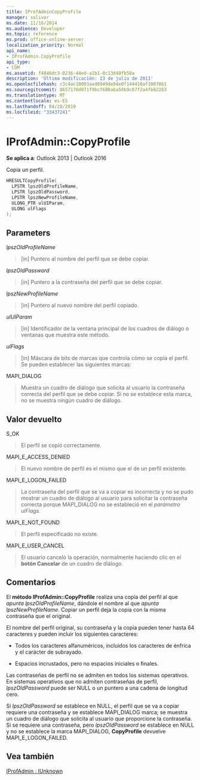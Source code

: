 ```yaml
---
title: IProfAdminCopyProfile
manager: soliver
ms.date: 11/16/2014
ms.audience: Developer
ms.topic: reference
ms.prod: office-online-server
localization_priority: Normal
api_name:
- IProfAdmin.CopyProfile
api_type:
- COM
ms.assetid: f4846dc3-0236-44ed-a1b1-8c13d48fb58a
description: 'Última modificación: 23 de julio de 2011'
ms.openlocfilehash: c3c4ac10003aad8949de94e0f144410af10078b1
ms.sourcegitcommit: 8657170d071f9bcf680aba50b9c07f2a4fb82283
ms.translationtype: MT
ms.contentlocale: es-ES
ms.lasthandoff: 04/28/2019
ms.locfileid: "33437241"
---
```

# <a name="iprofadmincopyprofile"></a>IProfAdmin::CopyProfile

  
  
**Se aplica a**: Outlook 2013 | Outlook 2016 
  
Copia un perfil.
  
```cpp
HRESULTCopyProfile(
  LPSTR lpszOldProfileName,
  LPSTR lpszOldPassword,
  LPSTR lpszNewProfileName,
  ULONG_PTR ulUIParam,
  ULONG ulFlags
);
```

## <a name="parameters"></a>Parameters

 _lpszOldProfileName_
  
> [in] Puntero al nombre del perfil que se debe copiar.
    
 _lpszOldPassword_
  
> [in] Puntero a la contraseña del perfil que se debe copiar.
    
 _lpszNewProfileName_
  
> [in] Puntero al nuevo nombre del perfil copiado.
    
 _ulUIParam_
  
> [in] Identificador de la ventana principal de los cuadros de diálogo o ventanas que muestra este método.
    
 _ulFlags_
  
> [in] Máscara de bits de marcas que controla cómo se copia el perfil. Se pueden establecer las siguientes marcas:
    
MAPI_DIALOG 
  
> Muestra un cuadro de diálogo que solicita al usuario la contraseña correcta del perfil que se debe copiar. Si no se establece esta marca, no se muestra ningún cuadro de diálogo.
    
## <a name="return-value"></a>Valor devuelto

S_OK 
  
> El perfil se copió correctamente.
    
MAPI_E_ACCESS_DENIED 
  
> El nuevo nombre de perfil es el mismo que el de un perfil existente.
    
MAPI_E_LOGON_FAILED 
  
> La contraseña del perfil que se va a copiar es incorrecta y no se pudo mostrar un cuadro de diálogo al usuario para solicitar la contraseña correcta porque MAPI_DIALOG no se estableció en el _parámetro ulFlags._ 
    
MAPI_E_NOT_FOUND 
  
> El perfil especificado no existe.
    
MAPI_E_USER_CANCEL 
  
> El usuario canceló la operación, normalmente haciendo clic en el **botón Cancelar** de un cuadro de diálogo. 
    
## <a name="remarks"></a>Comentarios

El **método IProfAdmin::CopyProfile** realiza una copia del perfil al que  _apunta lpszOldProfileName_, dándole el nombre al que  _apunta lpszNewProfileName_. Copiar un perfil deja la copia con la misma contraseña que el original.
  
El nombre del perfil original, su contraseña y la copia pueden tener hasta 64 caracteres y pueden incluir los siguientes caracteres:
  
- Todos los caracteres alfanuméricos, incluidos los caracteres de énfrica y el carácter de subrayado.
    
- Espacios incrustados, pero no espacios iniciales o finales.
    
Las contraseñas de perfil no se admiten en todos los sistemas operativos. En sistemas operativos que no admiten contraseñas de perfil,  _lpszOldPassword_ puede ser NULL o un puntero a una cadena de longitud cero. 
  
Si  _lpszOldPassword_ se establece en NULL, el perfil que se va a copiar requiere una contraseña y se establece MAPI_DIALOG marca; se muestra un cuadro de diálogo que solicita al usuario que proporcione la contraseña. Si se requiere una contraseña, pero  _lpszOldPassword_ se establece en NULL y no se establece la marca MAPI_DIALOG, **CopyProfile** devuelve MAPI_E_LOGON_FAILED. 
  
## <a name="see-also"></a>Vea también



[IProfAdmin : IUnknown](iprofadminiunknown.md)

